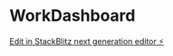 # WorkDashboard

[Edit in StackBlitz next generation editor ⚡️](https://stackblitz.com/~/github.com/pjq/WorkDashboard)